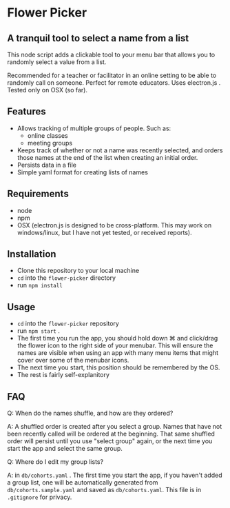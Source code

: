 # Flower Picker
## A tranquil tool to select a name from a list

This node script adds a clickable tool to your menu bar that allows you to randomly select a value from a list.

Recommended for a teacher or facilitator in an online setting to be able to randomly call on someone. Perfect for remote educators. Uses electron.js . Tested only on OSX (so far).

## Features
- Allows tracking of multiple groups of people. Such as:
  - online classes
  - meeting groups
- Keeps track of whether or not a name was recently selected, and orders those names at the end of the list when creating an initial order.
- Persists data in a file
- Simple yaml format for creating lists of names

## Requirements
- node
- npm
- OSX (electron.js is designed to be cross-platform. This may work on windows/linux, but I have not yet tested, or received reports).
## Installation
- Clone this repository to your local machine
- `cd` into the `flower-picker` directory
- run `npm install`
## Usage
- `cd` into the `flower-picker` repository
- run `npm start` .
- The first time you run the app, you should hold down ⌘ and click/drag the flower icon to the right side of your menubar. This will ensure the names are visible when using an app with many menu items that might cover over some of the menubar icons.
- The next time you start, this position should be remembered by the OS.
- The rest is fairly self-explanitory

## FAQ
Q: When do the names shuffle, and how are they ordered?

A: A shuffled order is created after you select a group. Names that have not been recently called will be ordered at the beginning. That same shuffled order will persist until you use "select group" again, or the next time you start the app and select the same group.

Q: Where do I edit my group lists?

A: in `db/cohorts.yaml` . The first time you start the app, if you haven't added a group list, one will be automatically generated from `db/cohorts.sample.yaml` and saved as `db/cohorts.yaml`. This file is in `.gitignore` for privacy.
